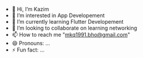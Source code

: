- 👋 Hi, I’m Kazim
- 👀 I’m interested in App Developement 
- 🌱 I’m currently learning Flutter Developement
- 💞️ I’m looking to collaborate on learning networking
- 📫 How to reach me "mkq1991.bho@gmail.com"
- 😄 Pronouns: ...
- ⚡ Fun fact: ...

<!---
kazimQ10/kazimQ10 is a ✨ special ✨ repository because its `README.md` (this file) appears on your GitHub profile.
You can click the Preview link to take a look at your changes.
--->
